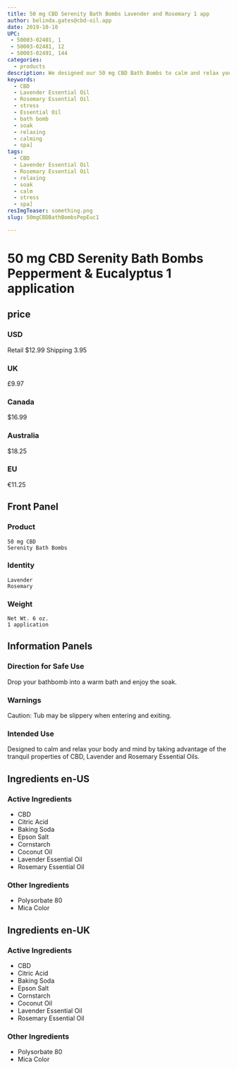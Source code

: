 ```yaml
---
title: 50 mg CBD Serenity Bath Bombs Lavender and Rosemary 1 app
author: belinda.gates@cbd-oil.app
date: 2019-10-10
UPC: 
 - 50003-02401, 1
 - 50003-02481, 12
 - 50003-02491, 144
categories:
  - products
description: We designed our 50 mg CBD Bath Bombs to calm and relax your body and mind by taking advantage of the tranquil properties of CBD, Lavender and Rosemary Essential Oils. Educate Yourself. Learn more now about research regarding active ingredients. Buy now for $12.99 USD.
keywords: 
  - CBD
  - Lavender Essential Oil
  - Rosemary Essential Oil
  - stress
  - Essential Oil
  - bath bomb
  - soak
  - relaxing
  - calming
  - spa]
tags: 
  - CBD
  - Lavender Essential Oil
  - Rosemary Essential Oil
  - relaxing
  - soak
  - calm
  - stress
  - spa]
resImgTeaser: something.png
slug: 50mgCBDBathBombsPepEuc1

---
```


# 50 mg CBD Serenity Bath Bombs Pepperment & Eucalyptus 1 application
## price
### USD
Retail $12.99
Shipping 3.95
### UK
£9.97
### Canada
$16.99
### Australia
$18.25
### EU
€11.25
## Front Panel
### Product
    50 mg CBD
    Serenity Bath Bombs 
### Identity
    Lavender
    Rosemary
### Weight
    Net Wt. 6 oz.
    1 application
## Information Panels
### Direction for Safe Use
Drop your bathbomb into a warm bath and enjoy the soak.

### Warnings
<span class="WarningTheme">
  Caution: Tub may be slippery when entering and exiting.
</span>

### Intended Use
Designed to calm and relax your body and mind by taking advantage of the tranquil properties of CBD, Lavender and Rosemary Essential Oils.
## Ingredients en-US 
### Active Ingredients
* CBD
* Citric Acid
* Baking Soda
* Epson Salt
* Cornstarch
* Coconut Oil
* Lavender Essential Oil
* Rosemary Essential Oil
### Other Ingredients
* Polysorbate 80
* Mica Color
## Ingredients en-UK 
### Active Ingredients
* CBD
* Citric Acid
* Baking Soda
* Epson Salt
* Cornstarch
* Coconut Oil
* Lavender Essential Oil
* Rosemary Essential Oil
### Other Ingredients
* Polysorbate 80
* Mica Color
